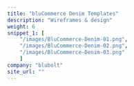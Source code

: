 ```yaml
---
title: "bluCommerce Denim Templates"
description: "Wireframes & design"
weight: 6
snippet_1: [
    "/images/BluCommerce-Denim-01.png",
    "/images/BluCommerce-Denim-02.png",
    "/images/BluCommerce-Denim-03.png"
    ]
company: "blubolt"
site_url: ""
---
```


